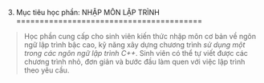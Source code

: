 3. Mục tiêu học phần: NHẬP MÔN LẬP TRÌNH
========================================

> Học phần cung cấp cho sinh viên kiến thức nhập môn cơ bản về ngôn ngữ
> lập trình bậc cao, kỹ năng xây dựng chương trình *sử dụng một trong
> các ngôn ngữ lập trình C++*. Sinh viên có thể tự viết được các chương
> trình nhỏ, đơn giản và bước đầu làm quen với việc lập trình theo yêu
> cầu.

